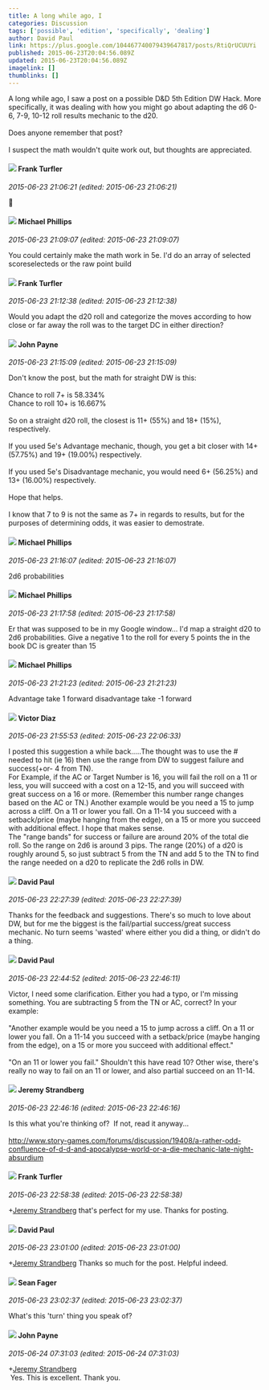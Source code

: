 ```yaml
---
title: A long while ago, I
categories: Discussion
tags: ['possible', 'edition', 'specifically', 'dealing']
author: David Paul
link: https://plus.google.com/104467740079439647817/posts/RtiQrUCUUYi
published: 2015-06-23T20:04:56.089Z
updated: 2015-06-23T20:04:56.089Z
imagelink: []
thumblinks: []
---
```


A long while ago, I saw a post on a possible D&amp;D 5th Edition DW Hack. More specifically, it was dealing with how you might go about adapting the d6 0-6, 7-9, 10-12 roll results mechanic to the d20.<br /><br />Does anyone remember that post?<br /><br />I suspect the math wouldn&#39;t quite work out, but thoughts are appreciated.
<div id='comment z121zvvzkuujgxu4o04chhtgyli1jthgfq40k'>
  <h4><img src='{{site.baseurl}}//images/avatars/110056103746037570035_photo.jpg'> Frank Turfler</h4>
      <p><cite>2015-06-23 21:06:21 (edited: 2015-06-23 21:06:21)</cite></p>
        <p>📌</p>
</div>
        

<div id='comment z121zvvzkuujgxu4o04chhtgyli1jthgfq40k'>
  <h4><img src='{{site.baseurl}}//images/avatars/118259119150230982431_photo.jpg'> Michael Phillips</h4>
      <p><cite>2015-06-23 21:09:07 (edited: 2015-06-23 21:09:07)</cite></p>
        <p>You could certainly make the math work in 5e. I&#39;d do an array of selected scoreselecteds or the raw point build</p>
</div>
        

<div id='comment z121zvvzkuujgxu4o04chhtgyli1jthgfq40k'>
  <h4><img src='{{site.baseurl}}//images/avatars/110056103746037570035_photo.jpg'> Frank Turfler</h4>
      <p><cite>2015-06-23 21:12:38 (edited: 2015-06-23 21:12:38)</cite></p>
        <p>Would you adapt the d20 roll and categorize the moves according to how close or far away the roll was to the target DC in either direction?</p>
</div>
        

<div id='comment z121zvvzkuujgxu4o04chhtgyli1jthgfq40k'>
  <h4><img src='{{site.baseurl}}//images/avatars/101853026917191912359_photo.jpg'> John Payne</h4>
      <p><cite>2015-06-23 21:15:09 (edited: 2015-06-23 21:15:09)</cite></p>
        <p>Don&#39;t know the post, but the math for straight DW is this:<br /><br />Chance to roll 7+ is 58.334%<br />Chance to roll 10+ is 16.667%<br /><br />So on a straight d20 roll, the closest is 11+ (55%) and 18+ (15%), respectively.<br /><br />If you used 5e&#39;s Advantage mechanic, though, you get a bit closer with 14+ (57.75%) and 19+ (19.00%) respectively.<br /><br />If you used 5e&#39;s Disadvantage mechanic, you would need 6+ (56.25%) and 13+ (16.00%) respectively.<br /><br />Hope that helps.<br /><br />I know that 7 to 9 is not the same as 7+ in regards to results, but for the purposes of determining odds, it was easier to demostrate.</p>
</div>
        

<div id='comment z121zvvzkuujgxu4o04chhtgyli1jthgfq40k'>
  <h4><img src='{{site.baseurl}}//images/avatars/118259119150230982431_photo.jpg'> Michael Phillips</h4>
      <p><cite>2015-06-23 21:16:07 (edited: 2015-06-23 21:16:07)</cite></p>
        <p>2d6 probabilities<br /></p>
</div>
        

<div id='comment z121zvvzkuujgxu4o04chhtgyli1jthgfq40k'>
  <h4><img src='{{site.baseurl}}//images/avatars/118259119150230982431_photo.jpg'> Michael Phillips</h4>
      <p><cite>2015-06-23 21:17:58 (edited: 2015-06-23 21:17:58)</cite></p>
        <p>Er that was supposed to be in my Google window... I&#39;d map a straight d20 to 2d6 probabilities. Give a negative 1 to the roll for every 5 points the in the book DC is greater than 15</p>
</div>
        

<div id='comment z121zvvzkuujgxu4o04chhtgyli1jthgfq40k'>
  <h4><img src='{{site.baseurl}}//images/avatars/118259119150230982431_photo.jpg'> Michael Phillips</h4>
      <p><cite>2015-06-23 21:21:23 (edited: 2015-06-23 21:21:23)</cite></p>
        <p>Advantage take 1 forward disadvantage take -1 forward</p>
</div>
        

<div id='comment z121zvvzkuujgxu4o04chhtgyli1jthgfq40k'>
  <h4><img src='{{site.baseurl}}//images/avatars/100218458240492304666_photo.jpg'> Victor Diaz</h4>
      <p><cite>2015-06-23 21:55:53 (edited: 2015-06-23 22:06:33)</cite></p>
        <p>I posted this suggestion a while back.....The thought was to use the # needed to hit (ie 16) then use the range from DW to suggest failure and success(+or- 4 from TN).<br />For Example, if the AC or Target Number is 16, you will fail the roll on a 11 or less, you will succeed with a cost on a 12-15, and you will succeed with great success on a 16 or more. (Remember this number range changes based on the AC or TN.) Another example would be you need a 15 to jump across a cliff. On a 11 or lower you fall. On a 11-14 you succeed with a setback/price (maybe hanging from the edge), on a 15 or more you succeed with additional effect. I hope that makes sense.<br />The &quot;range bands&quot; for success or failure are around 20% of the total die roll. So the range on 2d6 is around 3 pips. The range (20%) of a d20 is roughly around 5, so just subtract 5 from the TN and add 5 to the TN to find the range needed on a d20 to replicate the 2d6 rolls in DW.</p>
</div>
        

<div id='comment z121zvvzkuujgxu4o04chhtgyli1jthgfq40k'>
  <h4><img src='{{site.baseurl}}//images/avatars/104467740079439647817_photo.jpg'> David Paul</h4>
      <p><cite>2015-06-23 22:27:39 (edited: 2015-06-23 22:27:39)</cite></p>
        <p>Thanks for the feedback and suggestions. There&#39;s so much to love about DW, but for me the biggest is the fail/partial success/great success mechanic. No turn seems &#39;wasted&#39; where either you did a thing, or didn&#39;t do a thing.</p>
</div>
        

<div id='comment z121zvvzkuujgxu4o04chhtgyli1jthgfq40k'>
  <h4><img src='{{site.baseurl}}//images/avatars/104467740079439647817_photo.jpg'> David Paul</h4>
      <p><cite>2015-06-23 22:44:52 (edited: 2015-06-23 22:46:11)</cite></p>
        <p>Victor, I need some clarification. Either you had a typo, or I&#39;m missing something. You are subtracting 5 from the TN or AC, correct? In your example:<br /><br />&quot;Another example would be you need a 15 to jump across a cliff. On a 11 or lower you fall. On a 11-14 you succeed with a setback/price (maybe hanging from the edge), on a 15 or more you succeed with additional effect.&quot;<br /><br />&quot;On an 11 or lower you fail.&quot; Shouldn&#39;t this have read 10? Other wise, there&#39;s really no way to fail on an 11 or lower, and also partial succeed on an 11-14.</p>
</div>
        

<div id='comment z121zvvzkuujgxu4o04chhtgyli1jthgfq40k'>
  <h4><img src='{{site.baseurl}}//images/avatars/102595580176380683252_photo.jpg'> Jeremy Strandberg</h4>
      <p><cite>2015-06-23 22:46:16 (edited: 2015-06-23 22:46:16)</cite></p>
        <p>Is this what you&#39;re thinking of?  If not, read it anyway...<br /><br /><a href="http://www.story-games.com/forums/discussion/19408/a-rather-odd-confluence-of-d-d-and-apocalypse-world-or-a-die-mechanic-late-night-absurdium" class="ot-anchor">http://www.story-games.com/forums/discussion/19408/a-rather-odd-confluence-of-d-d-and-apocalypse-world-or-a-die-mechanic-late-night-absurdium</a></p>
</div>
        

<div id='comment z121zvvzkuujgxu4o04chhtgyli1jthgfq40k'>
  <h4><img src='{{site.baseurl}}//images/avatars/110056103746037570035_photo.jpg'> Frank Turfler</h4>
      <p><cite>2015-06-23 22:58:38 (edited: 2015-06-23 22:58:38)</cite></p>
        <p><span class="proflinkWrapper"><span class="proflinkPrefix">+</span><a class="proflink" href="https://plus.google.com/102595580176380683252" oid="102595580176380683252">Jeremy Strandberg</a></span> that&#39;s perfect for my use. Thanks for posting.</p>
</div>
        

<div id='comment z121zvvzkuujgxu4o04chhtgyli1jthgfq40k'>
  <h4><img src='{{site.baseurl}}//images/avatars/104467740079439647817_photo.jpg'> David Paul</h4>
      <p><cite>2015-06-23 23:01:00 (edited: 2015-06-23 23:01:00)</cite></p>
        <p><span class="proflinkWrapper"><span class="proflinkPrefix">+</span><a class="proflink" href="https://plus.google.com/102595580176380683252" oid="102595580176380683252">Jeremy Strandberg</a></span> Thanks so much for the post. Helpful indeed.</p>
</div>
        

<div id='comment z121zvvzkuujgxu4o04chhtgyli1jthgfq40k'>
  <h4><img src='{{site.baseurl}}//images/avatars/109957662124279661127_photo.jpg'> Sean Fager</h4>
      <p><cite>2015-06-23 23:02:37 (edited: 2015-06-23 23:02:37)</cite></p>
        <p>What&#39;s this &#39;turn&#39; thing you speak of?</p>
</div>
        

<div id='comment z121zvvzkuujgxu4o04chhtgyli1jthgfq40k'>
  <h4><img src='{{site.baseurl}}//images/avatars/101853026917191912359_photo.jpg'> John Payne</h4>
      <p><cite>2015-06-24 07:31:03 (edited: 2015-06-24 07:31:03)</cite></p>
        <p><span class="proflinkWrapper"><span class="proflinkPrefix">+</span><a class="proflink" href="https://plus.google.com/102595580176380683252" oid="102595580176380683252">Jeremy Strandberg</a></span><br /> Yes. This is excellent. Thank you.</p>
</div>
        